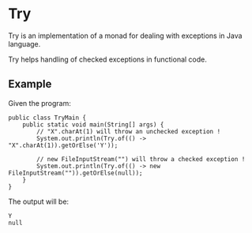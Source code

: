 # Try

Try is an implementation of a monad for dealing with exceptions in Java language.

Try helps handling of checked exceptions in functional code.

## Example

Given the program:

	public class TryMain {
		public static void main(String[] args) {
			// "X".charAt(1) will throw an unchecked exception !
			System.out.println(Try.of(() -> "X".charAt(1)).getOrElse('Y'));
	
			// new FileInputStream("") will throw a checked exception !
			System.out.println(Try.of(() -> new FileInputStream("")).getOrElse(null));
		}
	}

The output will be:

	Y
	null
	